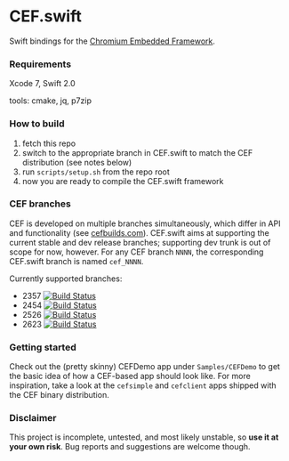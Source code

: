 # CEF.swift

Swift bindings for the [Chromium Embedded Framework](https://bitbucket.org/chromiumembedded/cef/).

### Requirements

Xcode 7, Swift 2.0

tools: cmake, jq, p7zip

### How to build

1. fetch this repo
2. switch to the appropriate branch in CEF.swift to match the CEF distribution (see notes below)
3. run `scripts/setup.sh` from the repo root
4. now you are ready to compile the CEF.swift framework

### CEF branches

CEF is developed on multiple branches simultaneously, which differ in API and functionality (see [cefbuilds.com](https://cefbuilds.com)). CEF.swift aims at supporting the current stable and dev release branches; supporting dev trunk is out of scope for now, however. For any CEF branch `NNNN`, the corresponding CEF.swift branch is named `cef_NNNN`.

Currently supported branches: 

- 2357 [![Build Status](https://travis-ci.org/lvsti/CEF.swift.svg?branch=cef_2357)](https://travis-ci.org/lvsti/CEF.swift)
- 2454 [![Build Status](https://travis-ci.org/lvsti/CEF.swift.svg?branch=cef_2454)](https://travis-ci.org/lvsti/CEF.swift)
- 2526 [![Build Status](https://travis-ci.org/lvsti/CEF.swift.svg?branch=cef_2526)](https://travis-ci.org/lvsti/CEF.swift)
- 2623 [![Build Status](https://travis-ci.org/lvsti/CEF.swift.svg?branch=cef_2623)](https://travis-ci.org/lvsti/CEF.swift)

### Getting started

Check out the (pretty skinny) CEFDemo app under `Samples/CEFDemo` to get the basic idea of how a CEF-based app should look like. For more inspiration, take a look at the `cefsimple` and `cefclient` apps shipped with the CEF binary distribution.

### Disclaimer

This project is incomplete, untested, and most likely unstable, so **use it at your own risk**. Bug reports and suggestions are welcome though.
